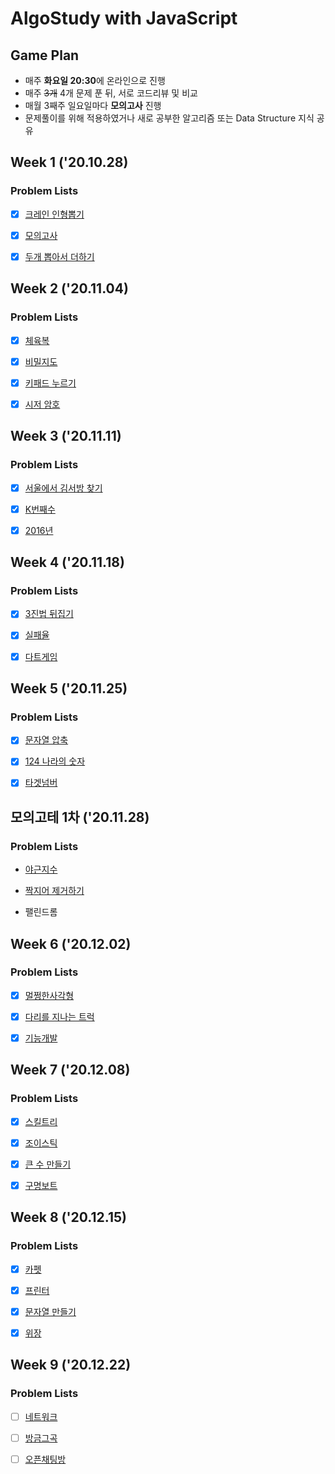 # AlgoStudy with JavaScript

## Game Plan

- 매주 **화요일 20:30**에 온라인으로 진행
- 매주 <s>3개</s> 4개 문제 푼 뒤, 서로 코드리뷰 및 비교
- 매월 3째주 일요일마다 **모의고사** 진행
- 문제풀이를 위해 적용하였거나 새로 공부한 알고리즘 또는 Data Structure 지식 공유

## Week 1 ('20.10.28)

### Problem Lists

- [x] [크레인 인형뽑기](https://programmers.co.kr/learn/courses/30/lessons/64061 "프로그래머스 링크")

- [x] [모의고사](https://programmers.co.kr/learn/courses/30/lessons/42840 "프로그래머스 링크")

- [x] [두개 뽑아서 더하기](https://programmers.co.kr/learn/courses/30/lessons/68644 "프로그래머스 링크")

## Week 2 ('20.11.04)

### Problem Lists

- [x] [체육복](https://programmers.co.kr/learn/courses/30/lessons/42862 "프로그래머스 링크")

- [x] [비밀지도](https://programmers.co.kr/learn/courses/30/lessons/17681 "프로그래머스 링크")

- [x] [키패드 누르기](https://programmers.co.kr/learn/courses/30/lessons/67256 "프로그래머스 링크")

- [x] [시저 암호](https://programmers.co.kr/learn/courses/30/lessons/12926 "프로그래머스 링크")

## Week 3 ('20.11.11)

### Problem Lists

- [x] [서울에서 김서방 찾기](https://programmers.co.kr/learn/courses/30/lessons/12919 "프로그래머스 링크")

- [x] [K번째수](https://programmers.co.kr/learn/courses/30/lessons/42748 "프로그래머스 링크")

- [x] [2016년](https://programmers.co.kr/learn/courses/30/lessons/12901 "프로그래머스 링크")

## Week 4 ('20.11.18)

### Problem Lists

- [x] [3진법 뒤집기](https://programmers.co.kr/learn/courses/30/lessons/68935 "프로그래머스 링크")

- [x] [실패율](https://programmers.co.kr/learn/courses/30/lessons/42889 "프로그래머스 링크")

- [x] [다트게임](https://programmers.co.kr/learn/courses/30/lessons/17682 "프로그래머스 링크")

## Week 5 ('20.11.25)

### Problem Lists

- [x] [문자열 압축](https://programmers.co.kr/learn/courses/30/lessons/60057 "프로그래머스 링크")

- [x] [124 나라의 숫자](https://programmers.co.kr/learn/courses/30/lessons/12899 "프로그래머스 링크")

- [x] [타겟넘버](https://programmers.co.kr/learn/courses/30/lessons/43165 "프로그래머스 링크")

## 모의고테 1차 ('20.11.28)

### Problem Lists

- [야근지수](https://programmers.co.kr/learn/courses/30/lessons/12927 "프로그래머스 링크")

- [짝지어 제거하기](https://programmers.co.kr/learn/courses/30/lessons/12973 "프로그래머스 링크")

- 팰린드롬

## Week 6 ('20.12.02)

### Problem Lists

- [x] [멀쩡한사각형](https://programmers.co.kr/learn/courses/30/lessons/62048 "프로그래머스 링크")

- [x] [다리를 지나는 트럭](https://programmers.co.kr/learn/courses/30/lessons/42583 "프로그래머스 링크")

- [x] [기능개발](https://programmers.co.kr/learn/courses/30/lessons/42586 "프로그래머스 링크")

## Week 7 ('20.12.08)

### Problem Lists

- [x] [스킬트리](https://programmers.co.kr/learn/courses/30/lessons/49993 "프로그래머스 링크")

- [x] [조이스틱](https://programmers.co.kr/learn/courses/30/lessons/42860 "프로그래머스 링크")

- [x] [큰 수 만들기](https://programmers.co.kr/learn/courses/30/lessons/42883 "프로그래머스 링크")

- [x] [구명보트](https://programmers.co.kr/learn/courses/30/lessons/42885 "프로그래머스 링크")

## Week 8 ('20.12.15)

### Problem Lists

- [x] [카펫](https://programmers.co.kr/learn/courses/30/lessons/42842 "프로그래머스 링크")

- [x] [프린터](https://programmers.co.kr/learn/courses/30/lessons/42587 "프로그래머스 링크")

- [x] [문자열 만들기](https://programmers.co.kr/learn/courses/30/lessons/12951  "프로그래머스 링크")

- [x] [위장](https://programmers.co.kr/learn/courses/30/lessons/42578 "프로그래머스 링크")

## Week 9 ('20.12.22)

### Problem Lists

- [ ] [네트워크](https://programmers.co.kr/learn/courses/30/lessons/43162 "프로그래머스 링크")

- [ ] [방금그곡](https://programmers.co.kr/learn/courses/30/lessons/17683 "프로그래머스 링크")

- [ ] [오픈채팅방](https://programmers.co.kr/learn/courses/30/lessons/42888  "프로그래머스 링크")
